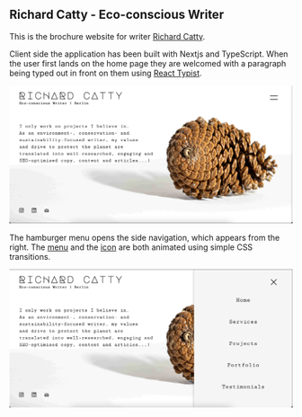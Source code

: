 ## Richard Catty - Eco-conscious Writer

This is the brochure website for writer [Richard Catty](https://www.richardcatty.com/). 

Client side the application has been built with Nextjs and TypeScript. When the user first lands on the home page they are welcomed with a paragraph being typed out in front on them using [React Typist](https://github.com/jstejada/react-typist).

![Home Page Typing Text](/md-images/home-page.png)

The hamburger menu opens the side navigation, which appears from the right. The [menu](https://github.com/alistairjoelquinn/richard-catty/blob/main/client/components/SideMenu.tsx) and the [icon](https://github.com/alistairjoelquinn/richard-catty/blob/main/client/components/HeaderIcon.tsx) are both animated using simple CSS transitions.

![Side Nav](/md-images/side-nav.png)
